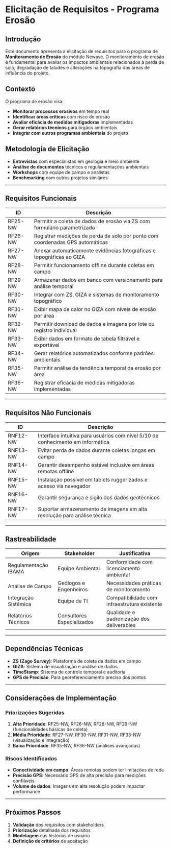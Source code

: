 # Elicitação de Requisitos - Programa Erosão

## Introdução

Este documento apresenta a elicitação de requisitos para o programa de **Monitoramento de Erosão** do módulo Newave. O monitoramento de erosão é fundamental para avaliar os impactos ambientais relacionados à perda de solo, degradação de taludes e alterações na topografia das áreas de influência do projeto.

## Contexto

O programa de erosão visa:

- **Monitorar processos erosivos** em tempo real
- **Identificar áreas críticas** com risco de erosão
- **Avaliar eficácia de medidas mitigadoras** implementadas
- **Gerar relatórios técnicos** para órgãos ambientais
- **Integrar com outros programas ambientais** do projeto

## Metodologia de Elicitação

- **Entrevistas** com especialistas em geologia e meio ambiente
- **Análise de documentos** técnicos e regulamentações ambientais
- **Workshops** com equipe de campo e analistas
- **Benchmarking** com outros projetos similares

---

## Requisitos Funcionais

| **ID**  | **Descrição**                                                                 |
| ------- | ----------------------------------------------------------------------------- |
| RF25-NW | Permitir a coleta de dados de erosão via ZS com formulário parametrizado      |
| RF26-NW | Registrar medições de perda de solo por ponto com coordenadas GPS automáticas |
| RF27-NW | Anexar automaticamente evidências fotográficas e topográficas ao GIZA         |
| RF28-NW | Permitir funcionamento offline durante coletas em campo                       |
| RF29-NW | Armazenar dados em banco com versionamento para análise temporal              |
| RF30-NW | Integrar com ZS, GIZA e sistemas de monitoramento topográfico                 |
| RF31-NW | Exibir mapa de calor no GIZA com níveis de erosão por área                    |
| RF32-NW | Permitir download de dados e imagens por lote ou registro individual          |
| RF33-NW | Exibir dados em formato de tabela filtrável e exportável                      |
| RF34-NW | Gerar relatórios automatizados conforme padrões ambientais                    |
| RF35-NW | Permitir análise de tendência temporal da erosão por área                     |
| RF36-NW | Registrar eficácia de medidas mitigadoras implementadas                       |

---

## Requisitos Não Funcionais

| **ID**   | **Descrição**                                                                   |
| -------- | ------------------------------------------------------------------------------- |
| RNF12-NW | Interface intuitiva para usuários com nível 5/10 de conhecimento em informática |
| RNF13-NW | Evitar perda de dados durante coletas longas em campo                           |
| RNF14-NW | Garantir desempenho estável inclusive em áreas remotas offline                  |
| RNF15-NW | Instalação possível em tablets ruggerizados e acesso via navegador              |
| RNF16-NW | Garantir segurança e sigilo dos dados geotécnicos                               |
| RNF17-NW | Suportar armazenamento de imagens em alta resolução para análise técnica        |

---

## Rastreabilidade

| **Origem**           | **Stakeholder**            | **Justificativa**                            |
| -------------------- | -------------------------- | -------------------------------------------- |
| Regulamentação IBAMA | Equipe Ambiental           | Conformidade com licenciamento ambiental     |
| Análise de Campo     | Geólogos e Engenheiros     | Necessidades práticas de monitoramento       |
| Integração Sistêmica | Equipe de TI               | Compatibilidade com infraestrutura existente |
| Relatórios Técnicos  | Consultores Especializados | Qualidade e padronização dos deliverables    |

---

## Dependências Técnicas

- **ZS (Zago Survey)**: Plataforma de coleta de dados em campo
- **GIZA**: Sistema de visualização e análise de dados
- **TimeStamp**: Sistema de controle temporal e auditoria
- **GPS de Precisão**: Para georeferenciamento preciso dos pontos

---

## Considerações de Implementação

### Priorizações Sugeridas

1. **Alta Prioridade**: RF25-NW, RF26-NW, RF28-NW, RF29-NW (funcionalidades básicas de coleta)
2. **Média Prioridade**: RF27-NW, RF30-NW, RF31-NW, RF33-NW (visualização e integração)
3. **Baixa Prioridade**: RF35-NW, RF36-NW (análises avançadas)

### Riscos Identificados

- **Conectividade em campo**: Áreas remotas podem ter limitações de rede
- **Precisão GPS**: Necessário GPS de alta precisão para medições confiáveis
- **Volume de dados**: Imagens em alta resolução podem impactar performance

---

## Próximos Passos

1. **Validação** dos requisitos com stakeholders
2. **Priorização** detalhada dos requisitos
3. **Modelagem** das histórias de usuário
4. **Definição de critérios** de aceitação
